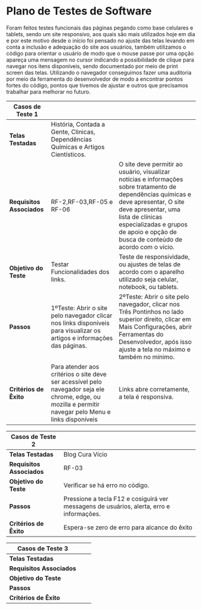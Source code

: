 # Plano de Testes de Software
Foram feitos testes funcionais das páginas pegando como base celulares e tablets, sendo um site responsivo, aos quais são mais utilizados hoje em dia e por este motivo desde o início foi pensado no ajuste das telas levando em conta a inclusão e adequação do site aos usuários, também utilizamos o código para orientar o usuário de modo que o mouse passe por uma opção apareça uma mensagem no cursor indicando a possibilidade de clique para navegar nos itens disponíveis, sendo documentado por meio de print screen das telas.
Utilizando o navegador conseguimos fazer uma auditoria por meio da ferramenta do desenvolvedor de modo a encontrar pontos fortes do código, pontos que tivemos de ajustar e outros que precisamos trabalhar para melhorar no futuro.

|**Casos de Teste 1**     |                     |                     |
|-------------------------| ------------------- | ------------------- |
|**Telas Testadas**       | História, Contada a Gente, Clinicas, Dependências Químicas e Artigos Cientísticos.|                     |
|**Requisitos Associados** |  RF-2,RF-03,RF-05 e RF-06 | O site deve permitir ao usuário, visualizar notícias e informações sobre tratamento de dependências químicas e deve apresentar, O site deve apresentar, uma lista de clínicas especializadas e grupos de apoio e opção de busca de conteúdo de acordo com o vício. |
|**Objetivo do Teste**    |  Testar Funcionalidades dos links. |Teste de responsividade, ou ajustes de telas de acordo com o aparelho utilizado seja celular, notebook, ou tablets.|
|**Passos**               |  1ºTeste: Abrir o site pelo navegador clicar nos links disponíveis para visualizar os artigos e informações das páginas. | 2ºTeste: Abrir o site pelo navegador, clicar nos Três Pontinhos no lado superior direito, clicar em Mais Configurações, abrir Ferramentas do Desenvolvedor, após isso ajuste a tela no máximo e também no mínimo. |
|**Critérios de Êxito**   | Para atender aos critérios o site deve ser acessível pelo navegador seja ele chrome, edge, ou mozilla e permitir navegar pelo Menu e links disponíveis |Links abre corretamente, a tela é responsiva. |


| **Casos de Teste 2**      |                     |
| ------------------------- | ------------------- |
| **Telas Testadas**        |   Blog Cura Vício   |
| **Requisitos Associados** |     RF-03           |
| **Objetivo do Teste**     |  Verificar se há erro no código.                   | 
| **Passos**                | Pressione a tecla F12 e cosiguirá ver messagens de usuários, alerta, erro e informações.                   | 
| **Critérios de Êxito**    | Espera-se zero de erro para alcance do êxito                | 


| **Casos de Teste 3**      |                     |                     |
| ------------------------- | ------------------- | ------------------- |
| **Telas Testadas**        |                     |                     |
| **Requisitos Associados** |                     |                     |
| **Objetivo do Teste**     |                     |                     |
| **Passos**                |                     |                     |
| **Critérios de Êxito**    |                     |                     |


